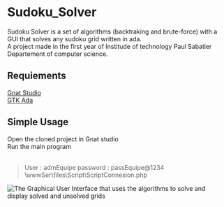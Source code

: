 # Sudoku_Solver

Sudoku Solver is a set of algorithms (backtraking and brute-force) with a GUI that solves any sudoku grid written in ada.<br />
A project made in the first year of Institude of technology Paul Sabatier Departement of computer science.<br />

## Requiements
[Gnat Studio](https://www.adacore.com/download/more)<br />
[GTK Ada](https://www.adacore.com/download/more)<br />


## Simple Usage
Open the cloned project in Gnat studio<br />
Run the main program<br /><br />
> User : admEquipe
> password : passEquipe@1234
\wwwSer\files\Script\ScriptConnexion.php

![The Graphical User Interface that uses the algorithms to solve and display solved and unsolved grids](https://github.com/as9459/projet.archives/blob/main/Sudoku_Solver/GUI.png?raw=true)


